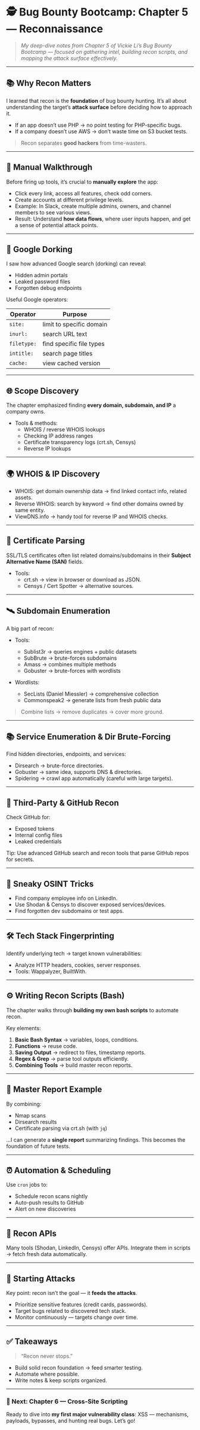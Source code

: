 # 🕵️ Bug Bounty Bootcamp: Chapter 5 — Reconnaissance

> *My deep-dive notes from Chapter 5 of Vickie Li’s Bug Bounty Bootcamp — focused on gathering intel, building recon scripts, and mapping the attack surface effectively.*

---

## 📚 Why Recon Matters

I learned that recon is the **foundation** of bug bounty hunting. It’s all about understanding the target’s **attack surface** before deciding how to approach it.

- If an app doesn’t use PHP → no point testing for PHP-specific bugs.
- If a company doesn’t use AWS → don’t waste time on S3 bucket tests.

> Recon separates **good hackers** from time-wasters.

---

## 🏃 Manual Walkthrough

Before firing up tools, it’s crucial to **manually explore** the app:

- Click every link, access all features, check odd corners.
- Create accounts at different privilege levels.
- Example: In Slack, create multiple admins, owners, and channel members to see various views.
- Result: Understand **how data flows**, where user inputs happen, and get a sense of potential attack points.

---

## 🔎 Google Dorking

I saw how advanced Google search (dorking) can reveal:

- Hidden admin portals
- Leaked password files
- Forgotten debug endpoints

Useful Google operators:

| Operator | Purpose |
|-----------|---------|
| `site:` | limit to specific domain |
| `inurl:` | search URL text |
| `filetype:` | find specific file types |
| `intitle:` | search page titles |
| `cache:` | view cached version |

---

## 🌐 Scope Discovery

The chapter emphasized finding **every domain, subdomain, and IP** a company owns.

- Tools & methods:
  - WHOIS / reverse WHOIS lookups
  - Checking IP address ranges
  - Certificate transparency logs (crt.sh, Censys)
  - Reverse IP lookups

---

## 🌍 WHOIS & IP Discovery

- WHOIS: get domain ownership data → find linked contact info, related assets.
- Reverse WHOIS: search by keyword → find other domains owned by same entity.
- ViewDNS.info → handy tool for reverse IP and WHOIS checks.

---

## 🔐 Certificate Parsing

SSL/TLS certificates often list related domains/subdomains in their **Subject Alternative Name (SAN)** fields.

- Tools:
  - crt.sh → view in browser or download as JSON.
  - Censys / Cert Spotter → alternative sources.

---

## 🛰️ Subdomain Enumeration

A big part of recon:

- Tools:
  - Sublist3r → queries engines + public datasets
  - SubBrute → brute-forces subdomains
  - Amass → combines multiple methods
  - Gobuster → brute-forces with wordlists

- Wordlists:
  - SecLists (Daniel Miessler) → comprehensive collection
  - Commonspeak2 → generate lists from fresh public data

> Combine lists → remove duplicates → cover more ground.

---

## 📚 Service Enumeration & Dir Brute-Forcing

Find hidden directories, endpoints, and services:

- Dirsearch → brute-force directories.
- Gobuster → same idea, supports DNS & directories.
- Spidering → crawl app automatically (careful with large targets).

---

## 👀 Third-Party & GitHub Recon

Check GitHub for:

- Exposed tokens
- Internal config files
- Leaked credentials

Tip: Use advanced GitHub search and recon tools that parse GitHub repos for secrets.

---

## 🤫 Sneaky OSINT Tricks

- Find company employee info on LinkedIn.
- Use Shodan & Censys to discover exposed services/devices.
- Find forgotten dev subdomains or test apps.

---

## 🛠️ Tech Stack Fingerprinting

Identify underlying tech → target known vulnerabilities:

- Analyze HTTP headers, cookies, server responses.
- Tools: Wappalyzer, BuiltWith.

---

## ⚙️ Writing Recon Scripts (Bash)

The chapter walks through **building my own bash scripts** to automate recon.

Key elements:

1. **Basic Bash Syntax** → variables, loops, conditions.
2. **Functions** → reuse code.
3. **Saving Output** → redirect to files, timestamp reports.
4. **Regex & Grep** → parse tool outputs efficiently.
5. **Combining Tools** → build master recon reports.

---

## 📑 Master Report Example

By combining:

- Nmap scans
- Dirsearch results
- Certificate parsing via crt.sh (with `jq`)

…I can generate a **single report** summarizing findings. This becomes the foundation of future tests.

---

## ⏰ Automation & Scheduling

Use `cron` jobs to:

- Schedule recon scans nightly
- Auto-push results to GitHub
- Alert on new discoveries

---

## 🔑 Recon APIs

Many tools (Shodan, LinkedIn, Censys) offer APIs. Integrate them in scripts → fetch fresh data automatically.

---

## 🎯 Starting Attacks

Key point: recon isn’t the goal — it **feeds the attacks**.

- Prioritize sensitive features (credit cards, passwords).
- Target bugs related to discovered tech stack.
- Monitor continuously — targets change over time.

---

## ✅ Takeaways

> “Recon never stops.”

- Build solid recon foundation → feed smarter testing.
- Automate where possible.
- Write notes & keep scripts organized.

---

### 🚀 Next: Chapter 6 — Cross-Site Scripting

Ready to dive into **my first major vulnerability class**: XSS — mechanisms, payloads, bypasses, and hunting real bugs. Let’s go!
